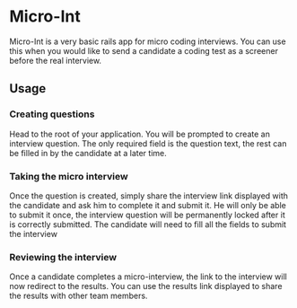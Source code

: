 # Micro-Int

Micro-Int is a very basic rails app for micro coding interviews. You can use this when you would like to send a candidate a coding test as a screener before the real interview. 

## Usage

### Creating questions
Head to the root of your application. You will be prompted to create an interview question. The only required field is the question text, the rest can be filled in by the candidate at a later time. 

### Taking the micro interview
Once the question is created, simply share the interview link displayed with the candidate and ask him to complete it and submit it. He will only be able to submit it once, the interview question will be permanently locked after it is correctly submitted. The candidate will need to fill all the fields to submit the interview

### Reviewing the interview
Once a candidate completes a micro-interview, the link to the interview will now redirect to the results. You can use the results link displayed to share the results with other team members. 

